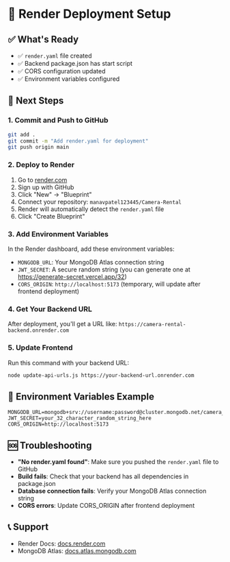 # 🚀 Render Deployment Setup

## ✅ What's Ready
- ✅ `render.yaml` file created
- ✅ Backend package.json has start script
- ✅ CORS configuration updated
- ✅ Environment variables configured

## 🎯 Next Steps

### 1. Commit and Push to GitHub
```bash
git add .
git commit -m "Add render.yaml for deployment"
git push origin main
```

### 2. Deploy to Render
1. Go to [render.com](https://render.com)
2. Sign up with GitHub
3. Click "New" → "Blueprint"
4. Connect your repository: `manavpatel123445/Camera-Rental`
5. Render will automatically detect the `render.yaml` file
6. Click "Create Blueprint"

### 3. Add Environment Variables
In the Render dashboard, add these environment variables:
- `MONGODB_URL`: Your MongoDB Atlas connection string
- `JWT_SECRET`: A secure random string (you can generate one at https://generate-secret.vercel.app/32)
- `CORS_ORIGIN`: `http://localhost:5173` (temporary, will update after frontend deployment)

### 4. Get Your Backend URL
After deployment, you'll get a URL like: `https://camera-rental-backend.onrender.com`

### 5. Update Frontend
Run this command with your backend URL:
```bash
node update-api-urls.js https://your-backend-url.onrender.com
```

## 🔧 Environment Variables Example
```
MONGODB_URL=mongodb+srv://username:password@cluster.mongodb.net/camera_rental
JWT_SECRET=your_32_character_random_string_here
CORS_ORIGIN=http://localhost:5173
```

## 🆘 Troubleshooting
- **"No render.yaml found"**: Make sure you pushed the `render.yaml` file to GitHub
- **Build fails**: Check that your backend has all dependencies in package.json
- **Database connection fails**: Verify your MongoDB Atlas connection string
- **CORS errors**: Update CORS_ORIGIN after frontend deployment

## 📞 Support
- Render Docs: [docs.render.com](https://docs.render.com)
- MongoDB Atlas: [docs.atlas.mongodb.com](https://docs.atlas.mongodb.com) 